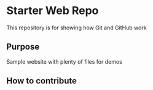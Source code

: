 # Starter Web Repo

This repository is for showing how Git and GitHub work


## Purpose

Sample website with plenty of files for demos


## How to contribute